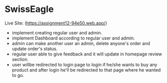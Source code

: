 # SwissEagle

Live Site: (https://assignment12-94e50.web.app/)

- implement creating regular user and admin.
- implement Dashboard according to regular user and admin.
- admin can make another user an admin, delete anyone's order and update order's status.
- regular user able to give feedback and it will update in homepage review section.
- user willbe redirected to login page to login if he/she wants to buy any product and after login he'll be redirected to that page where he wanted to go.
